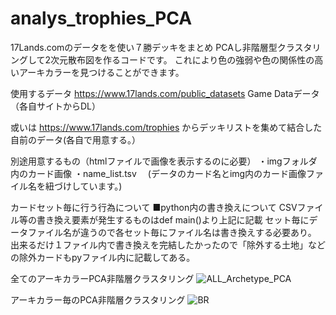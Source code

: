 # analys_trophies_PCA

17Lands.comのデータをを使い７勝デッキをまとめ PCAし非階層型クラスタリングして2次元散布図を作るコードです。
これにより色の強弱や色の関係性の高いアーキカラーを見つけることができます。

使用するデータ https://www.17lands.com/public_datasets Game Dataデータ（各自サイトからDL）

或いは https://www.17lands.com/trophies からデッキリストを集めて結合した自前のデータ(各自で用意する。）

別途用意するもの（htmlファイルで画像を表示するのに必要）
・imgフォルダ内のカード画像
・name_list.tsv
　(データのカード名とimg内のカード画像ファイル名を紐づけしています。)


カードセット毎に行う行為について
■python内の書き換えについて
CSVファイル等の書き換え要素が発生するものはdef main()より上記に記載 セット毎にデータファイル名が違うので各セット毎にファイル名は書き換えする必要あり。 出来るだけ１ファイル内で書き換えを完結したかったので「除外する土地」などの除外カードもpyファイル内に記載してある。

全てのアーキカラーPCA非階層クラスタリング
![ALL_Archetype_PCA](https://github.com/ManaBurnSaito/analys_trophies_PCA/assets/139425458/4c887a82-246b-4e7a-ba84-0474d1641611)

アーキカラー毎のPCA非階層クラスタリング
![BR](https://github.com/ManaBurnSaito/analys_trophies_PCA/assets/139425458/934bf9fb-1274-4b45-8e7f-f1756b84403a)

